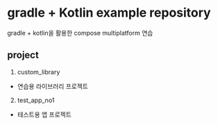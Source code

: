 # gradle + Kotlin example repository

gradle + kotlin을 활용한 compose multiplatform 연습

## project
1. custom_library
- 연습용 라이브러리 프로젝트

2. test_app_no1
- 테스트용 앱 프로젝트